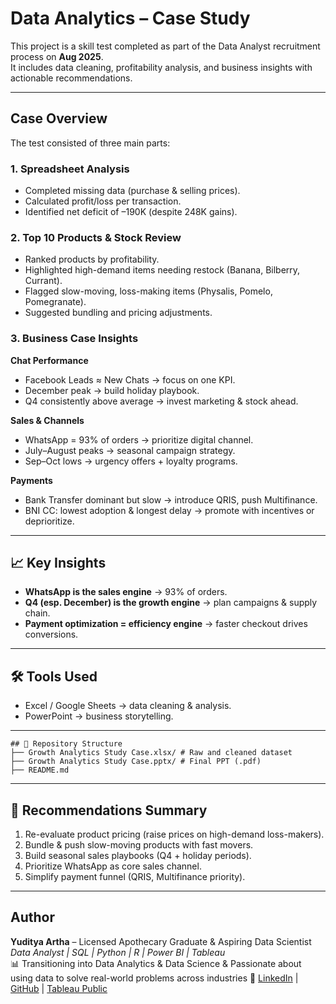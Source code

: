 # Data Analytics – Case Study  

This project is a skill test completed as part of the Data Analyst recruitment process on **Aug 2025**.  
It includes data cleaning, profitability analysis, and business insights with actionable recommendations.  

---

## Case Overview  

The test consisted of three main parts:  

### 1. Spreadsheet Analysis  
- Completed missing data (purchase & selling prices).  
- Calculated profit/loss per transaction.  
- Identified net deficit of –190K (despite 248K gains).  

### 2. Top 10 Products & Stock Review  
- Ranked products by profitability.  
- Highlighted high-demand items needing restock (Banana, Bilberry, Currant).  
- Flagged slow-moving, loss-making items (Physalis, Pomelo, Pomegranate).  
- Suggested bundling and pricing adjustments.  

### 3. Business Case Insights  

**Chat Performance**  
- Facebook Leads ≈ New Chats → focus on one KPI.  
- December peak → build holiday playbook.  
- Q4 consistently above average → invest marketing & stock ahead.  

**Sales & Channels**  
- WhatsApp = 93% of orders → prioritize digital channel.  
- July–August peaks → seasonal campaign strategy.  
- Sep–Oct lows → urgency offers + loyalty programs.  

**Payments**  
- Bank Transfer dominant but slow → introduce QRIS, push Multifinance.  
- BNI CC: lowest adoption & longest delay → promote with incentives or deprioritize.  

---

## 📈 Key Insights  
- **WhatsApp is the sales engine** → 93% of orders.  
- **Q4 (esp. December) is the growth engine** → plan campaigns & supply chain.  
- **Payment optimization = efficiency engine** → faster checkout drives conversions.  

---

## 🛠️ Tools Used  
- Excel / Google Sheets → data cleaning & analysis.  
- PowerPoint → business storytelling.  

---

```
## 📂 Repository Structure  
├── Growth Analytics Study Case.xlsx/ # Raw and cleaned dataset
├── Growth Analytics Study Case.pptx/ # Final PPT (.pdf)
├── README.md
```

---

## 🚀 Recommendations Summary  
1. Re-evaluate product pricing (raise prices on high-demand loss-makers).  
2. Bundle & push slow-moving products with fast movers.  
3. Build seasonal sales playbooks (Q4 + holiday periods).  
4. Prioritize WhatsApp as core sales channel.  
5. Simplify payment funnel (QRIS, Multifinance priority).  


---

## Author  
**Yuditya Artha** – Licensed Apothecary Graduate & Aspiring Data Scientist  
*Data Analyst | SQL | Python | R | Power BI | Tableau*  
📊 Transitioning into Data Analytics & Data Science & Passionate about using data to solve real-world problems across industries
🔗 [LinkedIn](https://linkedin.com/in/yuditya-artha) | [GitHub](https://github.com/yudityaartha)  | [Tableau Public](https://public.tableau.com/app/profile/yuditya.artha/vizzes)
